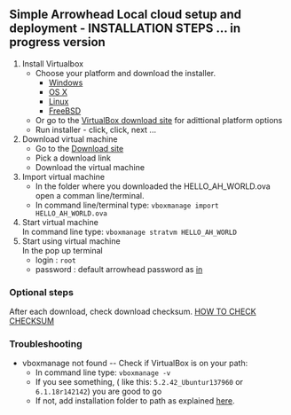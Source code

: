 ## Simple Arrowhead Local cloud setup and deployment - INSTALLATION STEPS ... in progress version
1) Install Virtualbox
   - Choose your platform and download the installer.
      - [Windows](https://download.virtualbox.org/virtualbox/6.1.18/VirtualBox-6.1.18-142142-Win.exe)
      - [OS X](https://download.virtualbox.org/virtualbox/6.1.18/VirtualBox-6.1.18-142142-OSX.dmg)
      - [Linux](https://www.virtualbox.org/wiki/Linux_Downloads)
      - [FreeBSD](https://docs.freebsd.org/en_US.ISO8859-1/books/handbook/virtualization-host-virtualbox.html)
   - Or go to the [VirtualBox download site](https://www.virtualbox.org/wiki/Downloads) for adittional platform options
   - Run installer - click, click, next ...
2) Download virtual machine <br />
   - Go to the [Download site](https://github.com/MaGaMeGa/helloVM)
   - Pick a download link
   - Download the virtual machine
3) Import virtual machine <br />
   - In the folder where you downloaded the HELLO_AH_WORLD.ova open a comman line/terminal.
   - In command line/terminal type: `vboxmanage import HELLO_AH_WORLD.ova`
4) Start virtual machine <br />
  In command line type: `vboxmanage stratvm HELLO_AH_WORLD`
5) Start using virtual machine <br />
    In the pop up terminal 
    - login : `root`
    - password : default arrowhead password as [in](https://github.com/eclipse-arrowhead/core-java-spring#certificates)

### Optional steps
After each download, check download checksum. [HOW TO CHECK CHECKSUM](https://duckduckgo.com/?t=canonical&q=verifiy+download+checksum&ia=web)

### Troubleshooting
- vboxmanage not found
   --  Check if VirtualBox is on your path:<br />
   - In command line type: `vboxmanage -v`
   - If you see something, ( like this: `5.2.42_Ubuntur137960` or `6.1.18r142142`) you are good to go
   - If not, add installation folder to path as explained [here](https://stackoverflow.com/questions/44272416/how-to-add-a-folder-to-path-environment-variable-in-windows-10-with-screensho).

